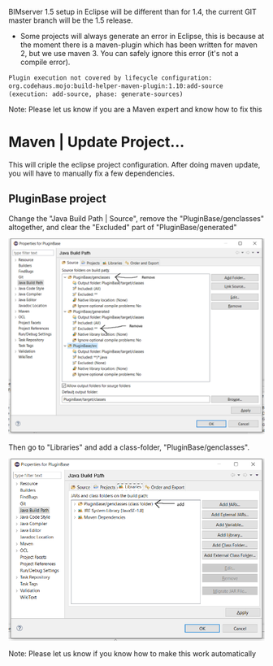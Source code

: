 BIMserver 1.5 setup in Eclipse will be different than for 1.4, the current GIT master branch will be the 1.5 release.

- Some projects will always generate an error in Eclipse, this is because at the moment there is a maven-plugin which has been written for maven 2, but we use maven 3. You can safely ignore this error (it's not a compile error).

```
Plugin execution not covered by lifecycle configuration: org.codehaus.mojo:build-helper-maven-plugin:1.10:add-source (execution: add-source, phase: generate-sources)

```

Note: Please let us know if you are a Maven expert and know how to fix this

# Maven | Update Project...

This will criple the eclipse project configuration. After doing maven update, you will have to manually fix a few dependencies.

## PluginBase project

Change the "Java Build Path | Source", remove the "PluginBase/genclasses" altogether, and clear the "Excluded" part of "PluginBase/generated"

![PluginBase deps](./img/pluginbasedeps.png)

Then go to "Libraries" and add a class-folder, "PluginBase/genclasses".

![PluginBase deps](./img/pluginbasedeps2.png)

Note: Please let us know if you know how to make this work automatically